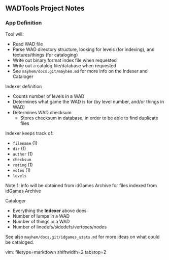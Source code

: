 ## WADTools Project Notes ##

### App Definition ###
Tool will:
- Read WAD file
- Parse WAD directory structure, looking for levels (for indexing), and
  textures/things (for cataloging)
- Write out binary format index file when requested
- Write out a catalog file/database when requested
- See `mayhem/docs.git/mayhem.md` for more info on the Indexer and Cataloger

Indexer definition
- Counts number of levels in a WAD
- Determines what game the WAD is for (by level number, and/or things in WAD)
- Determines WAD checksum
  - Stores checksum in database, in order to be able to find duplicate files

Indexer keeps track of:
- `filename` (1)
- `dir` (1)
- `author` (1)
- `checksum`
- `rating` (1)
- `votes` (1)
- `levels`

Note 1: info will be obtained from idGames Archive for files indexed from
idGames Archive

Cataloger
- Everything the **Indexer** above does
- Number of lumps in a WAD
- Number of things in a WAD
- Number of linedefs/sidedefs/vertexes/nodes

See also `mayhem/docs.git/idgames_stats.md` for more ideas on what could be
cataloged.

vim: filetype=markdown shiftwidth=2 tabstop=2
